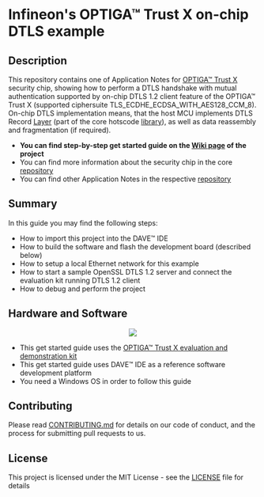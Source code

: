 # Infineon's OPTIGA&trade; Trust X on-chip DTLS example

## Description

This repository contains one of Application Notes for [OPTIGA™ Trust X](www.infineon.com/optiga-trust-x) security chip, showing how to perform a DTLS handshake with mutual authentication supported by on-chip DTLS 1.2 client feature of the OPTIGA™ Trust X (supported ciphersuite TLS_ECDHE_ECDSA_WITH_AES128_CCM_8). On-chip DTLS implementation means, that the host MCU implements DTLS Record [Layer](https://tools.ietf.org/html/rfc6347#section-4.1)  (part of the core hotscode [library](https://github.com/Infineon/optiga-trust-x/tree/master/optiga/dtls)), as well as data reassembly and fragmentation (if required).

* **You can find step-by-step get started guide on the [Wiki page](https://github.com/Infineon/onchipdtls-optiga-trust-x/wiki) of the project**
* You can find more information about the security chip in the core [repository](https://github.com/Infineon/optiga-trust-x)
* You can find other Application Notes in the respective [repository](https://github.com/Infineon/appnotes-optiga-trust-x)

## Summary
In this guide you may find the following steps:
* How to import this project into the DAVE™ IDE
* How to build the software and flash the development board (described below)
* How to setup a local Ethernet network for this example
* How to start a sample OpenSSL DTLS 1.2 server and connect the evaluation kit running DTLS 1.2 client
* How to debug and perform the project

## Hardware and Software
<p align="center">
  <img src="https://www.infineon.com/export/sites/default/_images/product/evaluation-boards/OPTIGA-trust-x-eval-kit.jpg_123076721.jpg">
</p>

* This get started guide uses the [OPTIGA™ Trust X evaluation and demonstration kit](https://www.infineon.com/cms/en/product/evaluation-boards/optiga-trust-x-eval-kit/)
* This get started guide uses DAVE™ IDE as a reference software development platform
* You need a Windows OS in order to follow this guide

## Contributing
Please read [CONTRIBUTING.md](CONTRIBUTING.md) for details on our code of conduct, and the process for submitting pull requests to us.

## License
This project is licensed under the MIT License - see the [LICENSE](LICENSE) file for details

